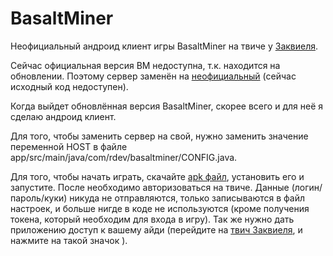 # BasaltMiner

Неофициальный андроид клиент игры BasaltMiner на твиче у [Заквиеля](https://www.twitch.tv/zakvielchannel).

Сейчас официальная версия BM недоступна, т.к. находится на обновлении. Поэтому сервер заменён на [неофициальный](https://github.com/RuslanUC/BasaltMiner-server) (сейчас исходный код недоступен).

Когда выйдет обновлённая версия BasaltMiner, скорее всего и для неё я сделаю андроид клиент.

Для того, чтобы заменить сервер на свой, нужно заменить значение переменной HOST в файле app/src/main/java/com/rdev/basaltminer/CONFIG.java.

Для того, чтобы начать играть, скачайте [apk файл](https://github.com/RuslanUC/BasaltMiner-android/releases/download/1.0/BasaltMiner.apk), установить его и запустите. После необходимо авторизоваться на твиче. Данные (логин/пароль/куки) никуда не отправляются, только записываются в файл настроек, и больше нигде в коде не используются (кроме получения токена, который необходим для входа в игру). Так же нужно дать приложению доступ к вашему айди (перейдите на [твич Заквиеля](https://www.twitch.tv/zakvielchannel), и нажмите на такой значок ![]()).